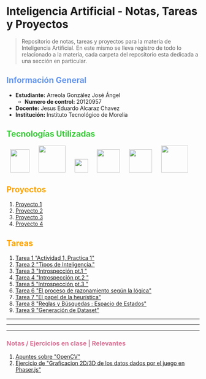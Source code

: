 # Inteligencia Artificial - Notas, Tareas y Proyectos
> Repositorio de notas, tareas y proyectos para la materia de Inteligencia Artificial. En este mismo se lleva registro de todo lo relacionado a la materia, cada carpeta del repositorio esta dedicada a una sección en particular.

## <span style="color:Cornflowerblue">Información General</span>

- **Estudiante:** Arreola González José Ángel
    - **Numero de control:** 20120957
- **Docente:** Jesus Eduardo Alcaraz Chavez
- **Institución:** Instituto Tecnológico de Morelia

## <span style="color:Limegreen">Tecnologías Utilizadas</span> 
<p align="center">
<img src="https://s3.dualstack.us-east-2.amazonaws.com/pythondotorg-assets/media/community/logos/python-logo-only.png" width="50" height="60" style="margin-right: 20"/>
<img src="https://icon.icepanel.io/Technology/svg/scikit-learn.svg" width="" height="70" style="margin-right: 20"/>
<img src="https://seeklogo.com/images/M/matplotlib-logo-AEB3DC9BB4-seeklogo.com.png" width="" height="35" style="margin-right: 20"/>
<img src="https://pandas.pydata.org/static/img/pandas_white.svg" width="" height="60" style="margin-right: 20"/>
<img src="https://numpy.org/images/logo.svg" width="" height="60" style="margin-right: 20"/>
<img src="https://upload.wikimedia.org/wikipedia/commons/e/e7/Phaser_Logo.png" width="" height="70" style="margin-right: 20"/>
</p>

## <span style="color:orange">Proyectos</span> 

1. [Proyecto 1](link-al-proyecto-1)
2. [Proyecto 2](link-al-proyecto-2)
3. [Proyecto 3](link-al-proyecto-3)
4. [Proyecto 4](link-al-proyecto-4)

## <span style="color:orange">Tareas</span> 

1. [Tarea 1 "Actividad 1, Practica 1"](link-a-la-tarea-1)
2. [Tarea 2 "Tipos de Inteligencia."](link-a-la-tarea-2)
3. [Tarea 3 "Introspección pt.1 "](Tareas/Ensayos/Tarea3_Ajedrez.md)
4. [Tarea 4 "Introspección pt.2 "](link-a-la-tarea-3)
5. [Tarea 5 "Introspección pt.3 "](link-a-la-tarea-3)
6. [Tarea 6 "El proceso de razonamiento según la lógica"](link-a-la-tarea-3)
7. [Tarea 7 "El papel de la heurística"](link-a-la-tarea-3)
8. [Tarea 8 "Reglas y Búsquedas : Espacio de Estados"](link-a-la-tarea-3)
9. [Tarea 9 "Generación de Dataset"](link-a-la-tarea-3)

---
---
---
### <span style="color:Palevioletred">Notas / Ejercicios en clase | Relevantes</span> 

1. [Apuntes sobre "OpenCV"](link-a-la-tarea-1)
2. [Ejercicio de "Graficacion 2D/3D de los datos dados por el juego en Phaser.js"](link-a-la-tarea-2)

